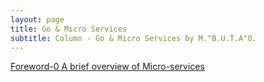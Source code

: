 ```yaml
---
layout: page
title: Go & Micro Services
subtitle: Column - Go & Micro Services by M."B.U.T.A"O.
---
```


[Foreword-0 A brief overview of Micro-services](/_posts/2022-06-25-Go-and-MicroServices-Foreword.md)
